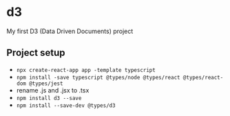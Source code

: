 # d3

My first D3 (Data Driven Documents) project

## Project setup

- `npx create-react-app app -template typescript`
- `npm install -save typescript @types/node @types/react @types/react-dom @types/jest`
- rename .js and .jsx to .tsx
- `npm install d3 --save`
- `npm install --save-dev @types/d3`
